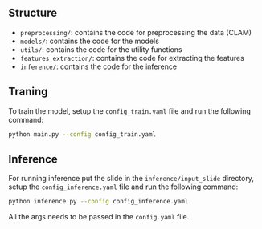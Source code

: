 ## Structure

- `preprocessing/`: contains the code for preprocessing the data (CLAM)
- `models/`: contains the code for the models
- `utils/`: contains the code for the utility functions
- `features_extraction/`: contains the code for extracting the features
- `inference/`: contains the code for the inference

## Traning

To train the model, setup the `config_train.yaml` file and run the following command:

```bash
python main.py --config config_train.yaml
```

## Inference

For running inference put the slide in the `inference/input_slide` directory, setup the `config_inference.yaml` file and run the following command:

```bash
python inference.py --config config_inference.yaml
```

All the args needs to be passed in the `config.yaml` file.

